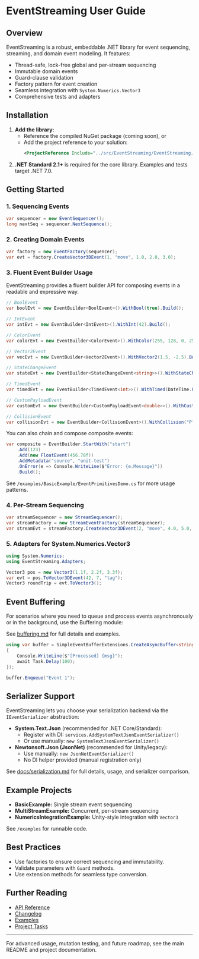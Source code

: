 # EventStreaming User Guide

## Overview
EventStreaming is a robust, embeddable .NET library for event sequencing, streaming, and domain event modeling. It features:
- Thread-safe, lock-free global and per-stream sequencing
- Immutable domain events
- Guard-clause validation
- Factory pattern for event creation
- Seamless integration with `System.Numerics.Vector3`
- Comprehensive tests and adapters

## Installation
1. **Add the library:**
   - Reference the compiled NuGet package (coming soon), or
   - Add the project reference to your solution:
     ```xml
     <ProjectReference Include="../src/EventStreaming/EventStreaming.csproj" />
     ```
2. **.NET Standard 2.1+** is required for the core library. Examples and tests target .NET 7.0.

## Getting Started
### 1. Sequencing Events
```csharp
var sequencer = new EventSequencer();
long nextSeq = sequencer.NextSequence();
```

### 2. Creating Domain Events
```csharp
var factory = new EventFactory(sequencer);
var evt = factory.CreateVector3DEvent(1, "move", 1.0, 2.0, 3.0);
```

### 3. Fluent Event Builder Usage

EventStreaming provides a fluent builder API for composing events in a readable and expressive way.

```csharp
// BoolEvent
var boolEvt = new EventBuilder<BoolEvent>().WithBool(true).Build();

// IntEvent
var intEvt = new EventBuilder<IntEvent>().WithInt(42).Build();

// ColorEvent
var colorEvt = new EventBuilder<ColorEvent>().WithColor(255, 128, 0, 255).Build();

// Vector2Event
var vecEvt = new EventBuilder<Vector2Event>().WithVector2(1.5, -2.5).Build();

// StateChangeEvent
var stateEvt = new EventBuilder<StateChangeEvent<string>>().WithStateChange("old", "new").Build();

// TimedEvent
var timedEvt = new EventBuilder<TimedEvent<int>>().WithTimed(DateTime.UtcNow, 99).Build();

// CustomPayloadEvent
var customEvt = new EventBuilder<CustomPayloadEvent<double>>().WithCustomPayload(3.14).Build();

// CollisionEvent
var collisionEvt = new EventBuilder<CollisionEvent>().WithCollision("Player", "Wall", vecEvt.Payload).Build();
```

You can also chain and compose composite events:

```csharp
var composite = EventBuilder.StartWith("start")
    .Add(123)
    .Add(new FloatEvent(456.78f))
    .AddMetadata("source", "unit-test")
    .OnError(e => Console.WriteLine($"Error: {e.Message}"))
    .Build();
```

See `/examples/BasicExample/EventPrimitivesDemo.cs` for more usage patterns.

### 4. Per-Stream Sequencing
```csharp
var streamSequencer = new StreamSequencer();
var streamFactory = new StreamEventFactory(streamSequencer);
var streamEvt = streamFactory.CreateVector3DEvent(2, "move", 4.0, 5.0, 6.0);
```

### 5. Adapters for System.Numerics.Vector3
```csharp
using System.Numerics;
using EventStreaming.Adapters;

Vector3 pos = new Vector3(1.1f, 2.2f, 3.3f);
var evt = pos.ToVector3DEvent(42, 7, "tag");
Vector3 roundTrip = evt.ToVector3();
```

## Event Buffering

For scenarios where you need to queue and process events asynchronously or in the background, use the Buffering module:

See [buffering.md](buffering.md) for full details and examples.

```csharp
using var buffer = SimpleEventBufferExtensions.CreateAsyncBuffer<string>(async msg =>
{
    Console.WriteLine($"[Processed] {msg}");
    await Task.Delay(100);
});

buffer.Enqueue("Event 1");
```

## Serializer Support

EventStreaming lets you choose your serialization backend via the `IEventSerializer` abstraction:

- **System.Text.Json** (recommended for .NET Core/Standard):
  - Register with DI: `services.AddSystemTextJsonEventSerializer()`
  - Or use manually: `new SystemTextJsonEventSerializer()`
- **Newtonsoft.Json (JsonNet)** (recommended for Unity/legacy):
  - Use manually: `new JsonNetEventSerializer()`
  - No DI helper provided (manual registration only)

See [docs/serialization.md](serialization.md) for full details, usage, and serializer comparison.

## Example Projects
- **BasicExample:** Single stream event sequencing
- **MultiStreamExample:** Concurrent, per-stream sequencing
- **NumericsIntegrationExample:** Unity-style integration with `Vector3`

See `/examples` for runnable code.

## Best Practices
- Use factories to ensure correct sequencing and immutability.
- Validate parameters with `Guard` methods.
- Use extension methods for seamless type conversion.

## Further Reading
- [API Reference](API.md)
- [Changelog](../CHANGELOG.md)
- [Examples](../examples/)
- [Project Tasks](../TASK.md)

---

For advanced usage, mutation testing, and future roadmap, see the main README and project documentation.
